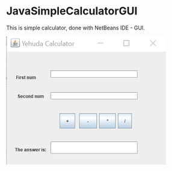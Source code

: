 # JavaSimpleCalculatorGUI
This is simple calculator, done with NetBeans IDE - GUI.



![alt text](https://github.com/livnoni/JavaSimpleCalculatorGUI/blob/master/Capture.PNG)

